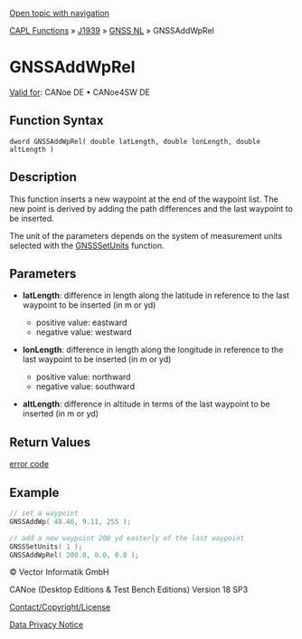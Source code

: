 [Open topic with navigation](../../../../../../CANoeDEFamily.htm#Topics/CAPLFunctions/J1939/GNSSNodeLayer/Functions/CAPLfunctionGNSSaddwprel.md)

[CAPL Functions](../../../CAPLfunctions.md) » [J1939](../../CAPLfunctionsJ1939StartPage.md) » [GNSS NL](../CAPLfunctionsGNSSNLOverview.md) » GNSSAddWpRel

# GNSSAddWpRel

[Valid for](../../../../Shared/FeatureAvailability.md): CANoe DE • CANoe4SW DE

## Function Syntax

```
dword GNSSAddWpRel( double latLength, double lonLength, double altLength )
```

## Description

This function inserts a new waypoint at the end of the waypoint list. The new point is derived by adding the path differences and the last waypoint to be inserted.

The unit of the parameters depends on the system of measurement units selected with the [GNSSSetUnits](CAPLfunctionGNSSsetunits.md) function.

## Parameters

- **latLength**: difference in length along the latitude in reference to the last waypoint to be inserted (in m or yd)
  - positive value: eastward
  - negative value: westward

- **lonLength**: difference in length along the longitude in reference to the last waypoint to be inserted (in m or yd)
  - positive value: northward
  - negative value: southward

- **altLength**: difference in altitude in terms of the last waypoint to be inserted (in m or yd)

## Return Values

[error code](../CAPLfunctionsGNSSNLErrorCodesGetLastError.md)

## Example

```c
// set a waypoint
GNSSAddWp( 48.46, 9.11, 255 );

// add a new waypoint 200 yd easterly of the last waypoint
GNSSSetUnits( 1 );
GNSSAddWpRel( 200.0, 0.0, 0.0 );
```

© Vector Informatik GmbH

CANoe (Desktop Editions & Test Bench Editions) Version 18 SP3

[Contact/Copyright/License](../../../../Shared/ContactCopyrightLicense.md)

[Data Privacy Notice](https://www.vector.com/int/en/company/get-info/privacy-policy/)